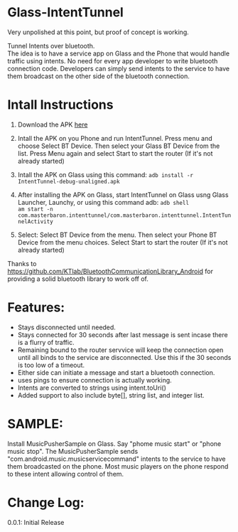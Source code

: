Glass-IntentTunnel
==================

Very unpolished at this point, but proof of concept is working.


Tunnel Intents over bluetooth.  
The idea is to have a service app on Glass and the Phone that would handle traffic using intents.  No need for every app developer to write bluetooth connection code.   Developers can simply send intents to the service to have them broadcast on the other side of the bluetooth connection. 

Intall Instructions
===================

1. Download the APK [here](https://github.com/TheMasterBaron/Glass-IntentTunnel/blob/master/apk/IntentTunnel-debug-unaligned-0.0.1.apk?raw=true)

2. Intall the APK on you Phone and run IntentTunnel.  Press menu and choose Select BT Device.  Then select your Glass BT Device from the list.  Press Menu again and select Start to start the router (If it's not already started)

3. Intall the APK on Glass using this command:
<code>adb install -r IntentTunnel-debug-unaligned.apk</code>

4. After installing the APK on Glass, start IntentTunnel on Glass usng Glass Launcher, Launchy, or using this command adb:
<code>adb shell am start -n com.masterbaron.intenttunnel/com.masterbaron.intenttunnel.IntentTunnelActivity</code>

5. Select: Select BT Device from the menu.  Then select your Phone BT Device from the menu choices.  Select Start to start the router (If it's not already started)

Thanks to https://github.com/KTlab/BluetoothCommunicationLibrary_Android for providing a solid bluetooth library to work off of.


Features:
=========
* Stays disconnected until needed.
* Stays connected for 30 seconds after last message is sent incase there is a flurry of traffic.
* Remaining bound to the router servvice will keep the connection open until all binds to the service are disconnected.  Use this if the 30 seconds is too low of a timeout.
* Either side can initiate a message and start a bluetooth connection.
* uses pings to ensure connection is actually working.
* Intents are converted to strings using intent.toUri() 
* Added support to also include byte[], string list, and integer list.


SAMPLE:
=======
Install MusicPusherSample on Glass.  Say "phome music start" or "phone music stop".
The MusicPusherSample sends "com.android.music.musicservicecommand" intents to the service to have them broadcasted on the phone.  Most music players on the phone respond to these intent allowing control of them.


Change Log:
===========
0.0.1: Initial Release
